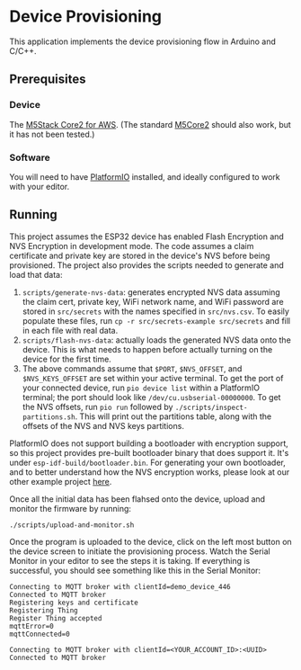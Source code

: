 # Device Provisioning

This application implements the device provisioning flow in Arduino and C/C++.

## Prerequisites

### Device

The [M5Stack Core2 for AWS][m5core2_for_aws]. (The standard [M5Core2][m5core2]
should also work, but it has not been tested.)

### Software

You will need to have [PlatformIO][platformio] installed, and ideally configured
to work with your editor.

[m5core2_for_aws]: https://docs.m5stack.com/en/core/core2_for_aws
[m5core2]: https://docs.m5stack.com/en/core/core2
[platformio]: https://platformio.org/

## Running

This project assumes the ESP32 device has enabled Flash Encryption and NVS
Encryption in development mode. The code assumes a claim certificate and
private key are stored in the device's NVS before being provisioned. The project
also provides the scripts needed to generate and load that data:
1. `scripts/generate-nvs-data`: generates encrypted NVS data assuming the claim
cert, private key, WiFi network name, and WiFi password are stored in
`src/secrets` with the names specified in `src/nvs.csv`. To easily populate
these files, run `cp -r src/secrets-example src/secrets` and fill in each
file with real data.
2. `scripts/flash-nvs-data`: actually loads the generated NVS data onto the
device. This is what needs to happen before actually turning on the device for
the first time.
3. The above commands assume that `$PORT`, `$NVS_OFFSET`, and `$NVS_KEYS_OFFSET`
are set within your active terminal. To get the port of your connected device,
run `pio device list` within a PlatformIO terminal; the port should look like
`/dev/cu.usbserial-00000000`. To get the NVS offsets, run `pio run` followed by
`./scripts/inspect-partitions.sh`. This will print out the partitions table,
along with the offsets of the NVS and NVS keys partitions.

PlatformIO does not support building a bootloader with encryption support, so
this project provides pre-built bootloader binary that does support it. It's
under `esp-idf-build/bootloader.bin`. For generating your own bootloader, and
to better understand how the NVS encryption works, please look at our other
example project [here](https://github.com/lifeomic/device-samples/tree/master/samples/storage-encryption).

Once all the initial data has been flahsed onto the device, upload and monitor
the firmware by running:

`./scripts/upload-and-monitor.sh`

Once the program is uploaded to the device, click on the left most button on the
device screen to initiate the provisioning process. Watch the Serial Monitor in
your editor to see the steps it is taking. If everything is successful, you
should see something like this in the Serial Monitor:

```log
Connecting to MQTT broker with clientId=demo_device_446
Connected to MQTT broker
Registering keys and certificate
Registering Thing
Register Thing accepted
mqttError=0
mqttConnected=0

Connecting to MQTT broker with clientId=<YOUR_ACCOUNT_ID>:<UUID>
Connected to MQTT broker
```
